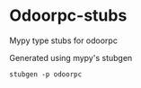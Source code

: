 # Odoorpc-stubs

Mypy type stubs for odoorpc

Generated using mypy's stubgen

```shell
stubgen -p odoorpc
```

